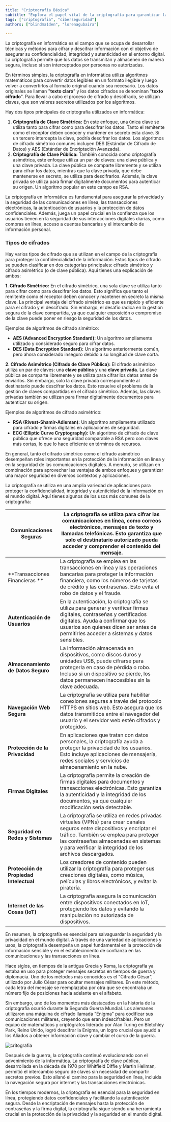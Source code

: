 ```yaml
---
title: "Criptografía Básica"
subtitle: "Explora el papel vital de la criptografía para garantizar la confidencialidad, integridad y autenticidad en el ámbito digital. Obtén información sobre cifrado simétrico y asimétrico, tipos de cifrados y aplicaciones comunes."
tags: ["criptografia", "ciberseguridad"]
authors: ["blindma1den", "lorenagubaira"]

---
```


La criptografía en informática es el campo que se ocupa de desarrollar técnicas y métodos para cifrar y descifrar información con el objetivo de asegurar su confidencialidad, integridad y autenticidad en el entorno digital. La criptografía permite que los datos se transmitan y almacenen de manera segura, incluso si son interceptados por personas no autorizadas.

En términos simples, la criptografía en informática utiliza algoritmos matemáticos para convertir datos legibles en un formato ilegible y luego volver a convertirlos al formato original cuando sea necesario. Los datos originales se llaman "**texto claro**" y los datos cifrados se denominan "**texto cifrado**". Para llevar a cabo el proceso de cifrado y descifrado, se utilizan claves, que son valores secretos utilizados por los algoritmos.

Hay dos tipos principales de criptografía utilizados en informática:

1. **Criptografía de Clave Simétrica:** En este enfoque, una única clave se utiliza tanto para cifrar como para descifrar los datos. Tanto el remitente como el receptor deben conocer y mantener en secreto esta clave. Si un tercero intercepta la clave, podría descifrar los datos. Los algoritmos de cifrado simétrico comunes incluyen DES (Estándar de Cifrado de Datos) y AES (Estándar de Encriptación Avanzada).
2. **Criptografía de Clave Pública:** También conocida como criptografía asimétrica, este enfoque utiliza un par de claves: una clave pública y una clave privada. La clave pública se comparte libremente y se utiliza para cifrar los datos, mientras que la clave privada, que debe mantenerse en secreto, se utiliza para descifrarlos. Además, la clave privada se utiliza para firmar digitalmente documentos para autenticar su origen. Un algoritmo popular en este campo es RSA.

La criptografía en informática es fundamental para asegurar la privacidad y la seguridad de las comunicaciones en línea, las transacciones electrónicas, la autenticación de usuarios y la protección de datos confidenciales. Además, juega un papel crucial en la confianza que los usuarios tienen en la seguridad de sus interacciones digitales diarias, como compras en línea, acceso a cuentas bancarias y el intercambio de información personal.

### Tipos de cifrados

Hay varios tipos de cifrado que se utilizan en el campo de la criptografía para proteger la confidencialidad de la información. Estos tipos de cifrado se pueden clasificar en dos categorías principales: cifrado simétrico y cifrado asimétrico (o de clave pública). Aquí tienes una explicación de ambos:

**1. Cifrado Simétrico:**
En el cifrado simétrico, una sola clave se utiliza tanto para cifrar como para descifrar los datos. Esto significa que tanto el remitente como el receptor deben conocer y mantener en secreto la misma clave. La principal ventaja del cifrado simétrico es que es rápido y eficiente para el cifrado y el descifrado. Sin embargo, el desafío radica en la gestión segura de la clave compartida, ya que cualquier exposición o compromiso de la clave puede poner en riesgo la seguridad de los datos.

Ejemplos de algoritmos de cifrado simétrico:

- **AES (Advanced Encryption Standard):** Un algoritmo ampliamente utilizado y considerado seguro para cifrar datos.
- **DES (Data Encryption Standard):** Un algoritmo anteriormente común, pero ahora considerado inseguro debido a su longitud de clave corta.

**2. Cifrado Asimétrico (Cifrado de Clave Pública):**
El cifrado asimétrico utiliza un par de claves: una **clave pública** y una **clave privada**. La clave pública se comparte libremente y se utiliza para cifrar los datos antes de enviarlos. Sin embargo, solo la clave privada correspondiente al destinatario puede descifrar los datos. Esto resuelve el problema de la gestión de claves compartidas en el cifrado simétrico. Además, las claves privadas también se utilizan para firmar digitalmente documentos para autenticar su origen.

Ejemplos de algoritmos de cifrado asimétrico:

- **RSA (Rivest-Shamir-Adleman):** Un algoritmo ampliamente utilizado para cifrado y firmas digitales en aplicaciones de seguridad.
- **ECC (Elliptic Curve Cryptography):** Un algoritmo de cifrado de clave pública que ofrece una seguridad comparable a RSA pero con claves más cortas, lo que lo hace eficiente en términos de recursos.

En general, tanto el cifrado simétrico como el cifrado asimétrico desempeñan roles importantes en la protección de la información en línea y en la seguridad de las comunicaciones digitales. A menudo, se utilizan en combinación para aprovechar las ventajas de ambos enfoques y garantizar una mayor seguridad en diversos contextos y aplicaciones.

La criptografía se utiliza en una amplia variedad de aplicaciones para proteger la confidencialidad, integridad y autenticidad de la información en el mundo digital. Aquí tienes algunos de los usos más comunes de la criptografía:

| **Comunicaciones Seguras** | La criptografía se utiliza para cifrar las comunicaciones en línea, como correos electrónicos, mensajes de texto y llamadas telefónicas. Esto garantiza que solo el destinatario autorizado pueda acceder y comprender el contenido del mensaje. |
| --- | --- |
| **Transacciones Financieras **| La criptografía se emplea en las transacciones en línea y las operaciones bancarias para proteger la información financiera, como los números de tarjetas de crédito y las contraseñas. Esto evita el robo de datos y el fraude. |
| **Autenticación de Usuarios** | En la autenticación, la criptografía se utiliza para generar y verificar firmas digitales, contraseñas y certificados digitales. Ayuda a confirmar que los usuarios son quienes dicen ser antes de permitirles acceder a sistemas y datos sensibles. |
| **Almacenamiento de Datos Seguro** | La información almacenada en dispositivos, como discos duros y unidades USB, puede cifrarse para protegerla en caso de pérdida o robo. Incluso si un dispositivo se pierde, los datos permanecen inaccesibles sin la clave adecuada. |
| **Navegación Web Segura** | La criptografía se utiliza para habilitar conexiones seguras a través del protocolo HTTPS en sitios web. Esto asegura que los datos transmitidos entre el navegador del usuario y el servidor web estén cifrados y protegidos. |
| **Protección de la Privacidad** | En aplicaciones que tratan con datos personales, la criptografía ayuda a proteger la privacidad de los usuarios. Esto incluye aplicaciones de mensajería, redes sociales y servicios de almacenamiento en la nube. |
| **Firmas Digitales** | La criptografía permite la creación de firmas digitales para documentos y transacciones electrónicas. Esto garantiza la autenticidad y la integridad de los documentos, ya que cualquier modificación sería detectable. |
| **Seguridad en Redes y Sistemas** | La criptografía se utiliza en redes privadas virtuales (VPNs) para crear canales seguros entre dispositivos y encriptar el tráfico. También se emplea para proteger las contraseñas almacenadas en sistemas y para verificar la integridad de los archivos descargados. |
| **Protección de Propiedad Intelectual** | Los creadores de contenido pueden utilizar la criptografía para proteger sus creaciones digitales, como música, películas y libros electrónicos, y evitar la piratería. |
| **Internet de las Cosas (IoT)** | La criptografía asegura la comunicación entre dispositivos conectados en IoT, protegiendo los datos y evitando la manipulación no autorizada de dispositivos. |

En resumen, la criptografía es esencial para salvaguardar la seguridad y la privacidad en el mundo digital. A través de una variedad de aplicaciones y usos, la criptografía desempeña un papel fundamental en la protección de información sensible y en el establecimiento de confianza en las comunicaciones y las transacciones en línea.

Hace siglos, en tiempos de la antigua Grecia y Roma, la criptografía ya estaba en uso para proteger mensajes secretos en tiempos de guerra y diplomacia. Uno de los métodos más conocidos es el "Cifrado César", utilizado por Julio César para ocultar mensajes militares. En este método, cada letra del mensaje se reemplazaba por otra que se encontraba un número fijo de posiciones hacia adelante en el alfabeto.

Sin embargo, uno de los momentos más destacados en la historia de la criptografía ocurrió durante la Segunda Guerra Mundial. Los alemanes utilizaron una máquina de cifrado llamada "Enigma" para codificar sus comunicaciones militares, creyendo que eran indescifrables. Pero un equipo de matemáticos y criptógrafos liderado por Alan Turing en Bletchley Park, Reino Unido, logró descifrar la Enigma, un logro crucial que ayudó a los Aliados a obtener información clave y cambiar el curso de la guerra.

![critografia](https://github.com/4GeeksAcademy/cybersecurity-syllabus/blob/main/assets/criptografia.png?raw=true)

Después de la guerra, la criptografía continuó evolucionando con el advenimiento de la informática. La criptografía de clave pública, desarrollada en la década de 1970 por Whitfield Diffie y Martin Hellman, permitió el intercambio seguro de claves sin necesidad de compartir secretos previos. Esto allanó el camino para la seguridad en línea, incluida la navegación segura por internet y las transacciones electrónicas.

En los tiempos modernos, la criptografía es esencial para la seguridad en línea, protegiendo datos confidenciales y facilitando la autenticación segura. Desde la encriptación de mensajes hasta la protección de contraseñas y la firma digital, la criptografía sigue siendo una herramienta crucial en la protección de la privacidad y la seguridad en el mundo digital.
